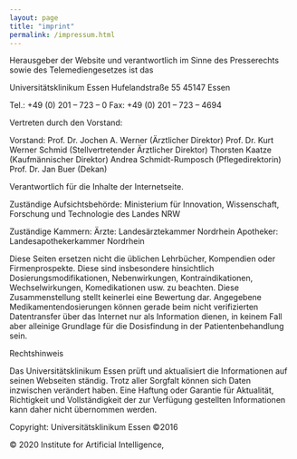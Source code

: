 ```yaml
---
layout: page
title: "imprint"
permalink: /impressum.html
---
```

Herausgeber der Website und verantwortlich im Sinne des Presserechts sowie des Telemediengesetzes ist das

 

Universitätsklinikum Essen
Hufelandstraße 55
45147 Essen

Tel.: +49 (0) 201 – 723 – 0
Fax: +49 (0) 201 – 723 – 4694

 

Vertreten durch den Vorstand:

 

Vorstand:
Prof. Dr. Jochen A. Werner (Ärztlicher Direktor)
Prof. Dr. Kurt Werner Schmid (Stellvertretender Ärztlicher Direktor)
Thorsten Kaatze (Kaufmännischer Direktor)
Andrea Schmidt-Rumposch (Pflegedirektorin)
Prof. Dr. Jan Buer (Dekan)

 

Verantwortlich für die Inhalte der Internetseite.

Zuständige Aufsichtsbehörde:
Ministerium für Innovation, Wissenschaft, Forschung und Technologie des Landes NRW


Zuständige Kammern:
Ärzte: Landesärztekammer Nordrhein
Apotheker: Landesapothekerkammer Nordrhein

 


Diese Seiten ersetzen nicht die üblichen Lehrbücher, Kompendien oder Firmenprospekte. Diese sind insbesondere hinsichtlich Dosierungsmodifikationen, Nebenwirkungen, Kontraindikationen, Wechselwirkungen, Komedikationen usw. zu beachten. Diese Zusammenstellung stellt keinerlei eine Bewertung dar. Angegebene Medikamentendosierungen können gerade beim nicht verifizierten Datentransfer über das Internet nur als Information dienen, in keinem Fall aber alleinige Grundlage für die Dosisfindung in der Patientenbehandlung sein.
 

Rechtshinweis

Das Universitätsklinikum Essen prüft und aktualisiert die Informationen auf seinen Webseiten ständig. Trotz aller Sorgfalt können sich Daten inzwischen verändert haben. Eine Haftung oder Garantie für Aktualität, Richtigkeit und Vollständigkeit der zur Verfügung gestellten Informationen kann daher nicht übernommen werden.

Copyright: Universitätsklinikum Essen ©2016

© 2020 Institute for Artificial Intelligence,

